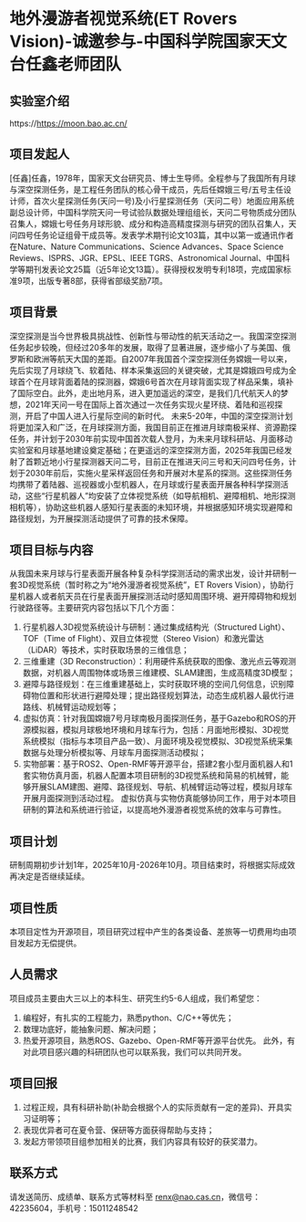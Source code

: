 # 地外漫游者视觉系统(ET Rovers Vision)-诚邀参与-中国科学院国家天文台任鑫老师团队

## 实验室介绍
https://https://moon.bao.ac.cn/

## 项目发起人
[任鑫]任鑫，1978年，国家天文台研究员、博士生导师。全程参与了我国所有月球与深空探测任务，是工程任务团队的核心骨干成员，先后任嫦娥三号/五号主任设计师，首次火星探测任务(天问一号)及小行星探测任务（天问二号）地面应用系统副总设计师，中国科学院天问一号试验队数据处理组组长，天问二号物质成分团队召集人，嫦娥七号任务月球形貌、成分和构造高精度探测与研究的团队召集人，天问四号任务论证组骨干成员等。发表学术期刊论文103篇，其中以第一或通讯作者在Nature、Nature Communications、Science Advances、Space Science Reviews、ISPRS、JGR、EPSL、IEEE TGRS、Astronomical Journal、中国科学等期刊发表论文25篇（近5年论文13篇）。获得授权发明专利18项，完成国家标准9项，出版专著8部，获得省部级奖励7项。

## 项目背景
深空探测是当今世界极具挑战性、创新性与带动性的航天活动之一。我国深空探测任务起步较晚，但经过20多年的发展，取得了显著进展，逐步缩小了与美国、俄罗斯和欧洲等航天大国的差距。自2007年我国首个深空探测任务嫦娥一号以来，先后实现了月球绕飞、软着陆、样本采集返回的关键突破，尤其是嫦娥四号成为全球首个在月球背面着陆的探测器，嫦娥6号首次在月球背面实现了样品采集，填补了国际空白。此外，走出地月系，进入更加遥远的深空，是我们几代航天人的梦想，2021年天问一号在国际上首次通过一次任务实现火星环绕、着陆和巡视探测，开启了中国人进入行星际空间的新时代。
未来5-20年，中国的深空探测计划将更加深入和广泛，在月球探测方面，我国目前正在推进月球南极采样、资源勘探任务，并计划于2030年前实现中国首次载人登月，为未来月球科研站、月面移动实验室和月球基地建设奠定基础；在更遥远的深空探测方面，2025年我国已经发射了首颗近地小行星探测器天问二号，目前正在推进天问三号和天问四号任务，计划于2030年前后，实施火星采样返回任务和开展对木星系的探测。这些探测任务均携带了着陆器、巡视器或小型机器人，在月球或行星表面开展各种科学探测活动，这些“行星机器人”均安装了立体视觉系统（如导航相机、避障相机、地形探测相机等），协助这些机器人感知行星表面的未知环境，并根据感知环境实现避障和路径规划，为开展探测活动提供了可靠的技术保障。

## 项目目标与内容
从我国未来月球与行星表面开展各种复杂科学探测活动的需求出发，设计并研制一套3D视觉系统（暂时称之为“地外漫游者视觉系统”，ET Rovers Vision），协助行星机器人或者航天员在行星表面开展探测活动时感知周围环境、避开障碍物和规划行驶路径等。主要研究内容包括以下几个方面：
1. 行星机器人3D视觉系统设计与研制：通过集成结构光（Structured Light）、TOF（Time of Flight）、双目立体视觉（Stereo Vision）和激光雷达（LiDAR）等技术，实时获取场景的三维信息；
2. 三维重建（3D Reconstruction）：利用硬件系统获取的图像、激光点云等观测数据，对机器人周围物体或场景三维建模、SLAM建图，生成高精度3D模型；
3. 避障与路径规划：在三维重建基础上，实时获取环境的空间几何信息，识别障碍物位置和形状进行避障处理；提出路径规划算法，动态生成机器人最优行进路线、机械臂运动规划等；
4. 虚拟仿真：针对我国嫦娥7号月球南极月面探测任务，基于Gazebo和ROS的开源模拟器，模拟月球极地环境和月球车行为，包括：月面地形模拟、3D视觉系统模拟（指标与本项目产品一致）、月面环境及视觉模拟、3D视觉系统采集数据与处理分析模拟等、月球车月面探测活动模拟；
5. 实物部署：基于ROS2、Open-RMF等开源平台，搭建2套小型月面机器人和1套实物仿真月面，机器人配置本项目研制的3D视觉系统和简易的机械臂，能够开展SLAM建图、避障、路径规划、导航、机械臂运动等过程，模拟月球车开展月面探测到活动过程。
虚拟仿真与实物仿真能够协同工作，用于对本项目研制的算法和系统进行验证，以提高地外漫游者视觉系统的效率与可靠性。

## 项目计划
研制周期初步计划1年，2025年10月-2026年10月。项目结束时，将根据实际成效再决定是否继续延续。

## 项目性质
本项目定性为开源项目，项目研究过程中产生的各类设备、差旅等一切费用均由项目发起方无偿提供。

## 人员需求
项目成员主要由大三以上的本科生、研究生约5-6人组成，我们希望您：
1. 编程好，有扎实的工程能力，熟悉python、C/C++等优先；
2. 数理功底好，能抽象问题、解决问题；
3. 热爱开源项目，熟悉ROS、Gazebo、Open-RMF等开源平台优先。
此外，有对此项目感兴趣的科研团队也可以联系我，我们可以共同开发。

## 项目回报
1. 过程正规，具有科研补助(补助会根据个人的实际贡献有一定的差异)、开具实习证明等；
2. 表现优异者可在夏令营、保研等方面获得帮助与支持；
3. 发起方带领项目组参加相关的比赛，我们内容具有较好的获奖潜力。

## 联系方式

请发送简历、成绩单、联系方式等材料至 renx@nao.cas.cn，微信号：42235604，手机号：15011248542